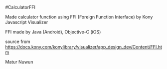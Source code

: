 #CalculatorFFI

Made calculator function using FFI (Foreign Function Interface) by Kony Javascript Visualizer

FFI made by Java (Android), Objective-C (iOS)

source from https://docs.kony.com/konylibrary/visualizer/app_design_dev/Content/FFI.htm

Matur Nuwun
